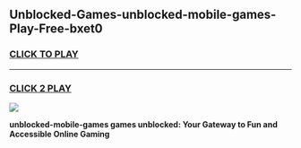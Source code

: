 
## Unblocked-Games-unblocked-mobile-games-Play-Free-bxet0
<h3>
<a href="https://premium76.site?title=unblocked-mobile-games&ref=18A1">CLICK TO PLAY</a></h3>
<hr>

<h3>
<a href="https://premium76.site?title=unblocked-mobile-games&ref=18A1">CLICK 2 PLAY</a>
  
</h3>

<a href="https://premium76.site?title=unblocked-mobile-games&ref=18A1"><img src="https://clearcache.store/games.png"></a>


**unblocked-mobile-games games unblocked: Your Gateway to Fun and Accessible Online Gaming**
